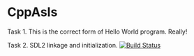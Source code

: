 # CppAsIs

Task 1.
This is the correct form of Hello World program. Really!

Task 2.
SDL2 linkage and initialization.
[![Build Status](https://travis-ci.org/oleR0/cppAsIs.svg?branch=master)](https://travis-ci.org/oleR0/cppAsIs)
